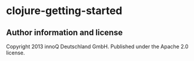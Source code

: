 # clojure-getting-started

## Author information and license

Copyright 2013 innoQ Deutschland GmbH. Published under the Apache 2.0 license.